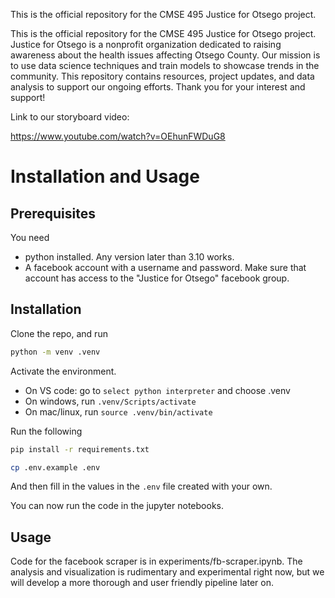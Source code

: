 This is the official repository for the CMSE 495 Justice for Otsego project.

This is the official repository for the CMSE 495 Justice for Otsego project. Justice for Otsego is a nonprofit organization dedicated to raising awareness about the health issues affecting Otsego County. Our mission is to use data science techniques and train models to showcase trends in the community. This repository contains resources, project updates, and data analysis to support our ongoing efforts. Thank you for your interest and support!

Link to our storyboard video:

https://www.youtube.com/watch?v=OEhunFWDuG8


# Installation and Usage

## Prerequisites

You need
- python installed. Any version later than 3.10 works.
- A facebook account with a username and password. Make sure that account has access to the "Justice for Otsego" facebook group.



## Installation

Clone the repo, and run 

```bash
python -m venv .venv
```

Activate the environment.

- On VS code: go to `select python interpreter` and choose .venv
- On windows, run `.venv/Scripts/activate`
- On mac/linux, run `source .venv/bin/activate`

Run the following

```bash
pip install -r requirements.txt
```

```bash
cp .env.example .env
```

And then fill in the values in the `.env` file created with your own.

You can now run the code in the jupyter notebooks. 

## Usage

Code for the facebook scraper is in experiments/fb-scraper.ipynb. The analysis and visualization is rudimentary and experimental right now, but we will develop a more thorough and user friendly pipeline later on.

